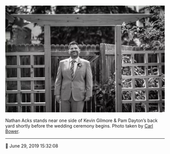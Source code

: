 ![Nathan Acks stands near one side of Kevin Gilmore and Pam Dayton’s back yard](assets/61297999089c81ef2f6190da0cc55ee6.webp)

Nathan Acks stands near one side of Kevin Gilmore & Pam Dayton’s back yard shortly before the wedding ceremony begins. Photo taken by [Carl Bower](http://carlbowerphotos.com/).

- - - -

📅 June 29, 2019 15:32:08
